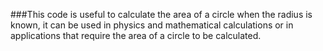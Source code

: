 ###This code is useful to calculate the area of a circle when the radius is known, it can be used in physics and mathematical calculations or in applications that require the area of a circle to be calculated.
